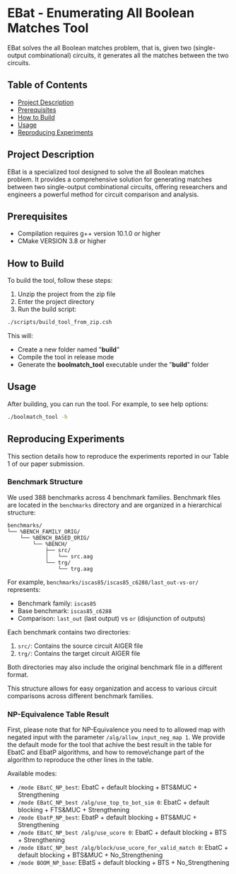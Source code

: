 # EBat - Enumerating All Boolean Matches Tool

EBat solves the all Boolean matches problem, that is, given two (single-output combinational) circuits, it generates all the matches between the two circuits.

## Table of Contents
- [Project Description](#project-description)
- [Prerequisites](#prerequisites)
- [How to Build](#how-to-build)
- [Usage](#usage)
- [Reproducing Experiments](#reproducing-experiments)


## Project Description
EBat is a specialized tool designed to solve the all Boolean matches problem. It provides a comprehensive solution for generating matches between two single-output combinational circuits, offering researchers and engineers a powerful method for circuit comparison and analysis.

## Prerequisites
- Compilation requires g++ version 10.1.0 or higher
- CMake VERSION 3.8 or higher

## How to Build
To build the tool, follow these steps:

1. Unzip the project from the zip file
2. Enter the project directory
3. Run the build script:

```bash
./scripts/build_tool_from_zip.csh
```

This will:
- Create a new folder named "**build**"
- Compile the tool in release mode
- Generate the **boolmatch_tool** executable under the "**build**" folder

## Usage
After building, you can run the tool. For example, to see help options:

```bash
./boolmatch_tool -h
```

## Reproducing Experiments
This section details how to reproduce the experiments reported in our Table 1 of our paper submission.

### Benchmark Structure
We used 388 benchmarks across 4 benchmark families. Benchmark files are located in the `benchmarks` directory and are organized in a hierarchical structure:

```
benchmarks/
└── %BENCH_FAMILY_ORIG/
    └── %BENCH_BASED_ORIG/
        └── %BENCH/
            ├── src/
            │   └── src.aag
            └── trg/
                └── trg.aag
```

For example, `benchmarks/iscas85/iscas85_c6288/last_out-vs-or/` represents:
- Benchmark family: `iscas85`
- Base benchmark: `iscas85_c6288`
- Comparison: `last_out` (last output) vs `or` (disjunction of outputs)

Each benchmark contains two directories:
1. `src/`: Contains the source circuit AIGER file
2. `trg/`: Contains the target circuit AIGER file

Both directories may also include the original benchmark file in a different format.

This structure allows for easy organization and access to various circuit comparisons across different benchmark families.

### NP-Equivalence Table Result
First, please note that for NP-Equivalence you need to to allowed map with negated input with the parameter `/alg/allow_input_neg_map 1`.
We provide the default mode for the tool that achive the best result in the table for EbatC and EbatP algorithms, and how to remove\change part of the algorithm to reproduce the other lines in the table.

Available modes:
- `/mode EBatC_NP_best`: EbatC + default blocking + BTS&MUC + Strengthening
- `/mode EBatC_NP_best /alg/use_top_to_bot_sim 0`: EbatC + default blocking + FTS&MUC + Strengthening
- `/mode EbatP_NP_best`: EbatP + default blocking + BTS&MUC + Strengthening
- `/mode EBatC_NP_best /alg/use_ucore 0`: EbatC + default blocking + BTS + Strengthening
- `/mode EBatC_NP_best /alg/block/use_ucore_for_valid_match 0`: EbatC + default blocking + BTS&MUC + No_Strengthening
- `/mode BOOM_NP_base`: EBatS + default blocking + BTS + No_Strengthening